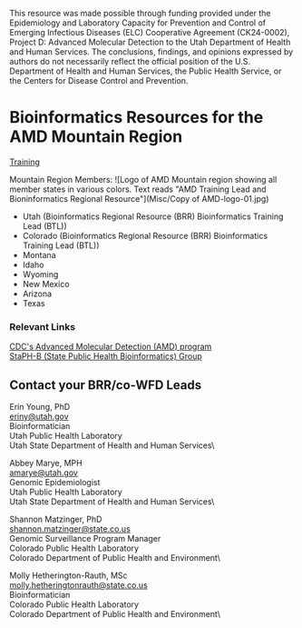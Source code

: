 This resource was made possible through funding provided under the Epidemiology and Laboratory Capacity for Prevention and Control of Emerging Infectious Diseases (ELC) Cooperative Agreement (CK24-0002), Project D: Advanced Molecular Detection to the Utah Department of Health and Human Services. The conclusions, findings, and opinions expressed by authors do not necessarily reflect the official position of the U.S. Department of Health and Human Services, the Public Health Service, or the Centers for Disease Control and Prevention.

# Bioinformatics Resources for the AMD Mountain Region
[Training](Training/Training.md)

Mountain Region Members:
![Logo of AMD Mountain region showing all member states in various colors. Text reads "AMD Training Lead and Bioninformatics Regional Resource"](Misc/Copy of AMD-logo-01.jpg)
* Utah (Bioinformatics Regional Resource (BRR) Bioinformatics Training Lead (BTL))
* Colorado (Bioinformatics Regional Resource (BRR) Bioinformatics Training Lead (BTL))
* Montana
* Idaho
* Wyoming
* New Mexico
* Arizona
* Texas

### Relevant Links
[CDC's Advanced Molecular Detection (AMD) program](https://www.cdc.gov/amd/who-we-are/index.html)\
[StaPH-B (State Public Health Bioinformatics) Group](https://linktr.ee/staphb)

## Contact your BRR/co-WFD Leads
Erin Young, PhD\
eriny@utah.gov\
Bioinformatician\
Utah Public Health Laboratory\
Utah State Department of Health and Human Services\

Abbey Marye, MPH\
amarye@utah.gov\
Genomic Epidemiologist\
Utah Public Health Laboratory\
Utah State Department of Health and Human Services\

Shannon Matzinger, PhD\
shannon.matzinger@state.co.us\
Genomic Surveillance Program Manager\
Colorado Public Health Laboratory\
Colorado Department of Public Health and Environment\

Molly Hetherington-Rauth, MSc\
molly.hetheringtonrauth@state.co.us\
Bioinformatician\
Colorado Public Health Laboratory\
Colorado Department of Public Health and Environment\
